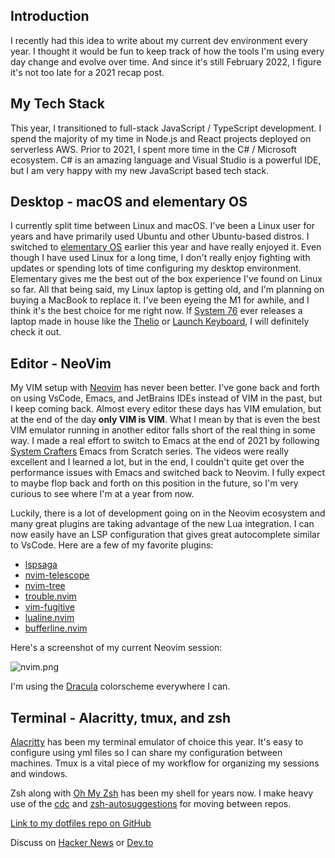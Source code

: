 ## Introduction
I recently had this idea to write about my current dev environment every year. I thought it would be fun to keep track of how the tools I'm using every day change and evolve over time. And since it's still February 2022, I figure it's not too late for a 2021 recap post.

## My Tech Stack
This year, I transitioned to full-stack JavaScript / TypeScript development. I spend the majority of my time in Node.js and React projects deployed on serverless AWS. Prior to 2021, I spent more time in the C# / Microsoft ecosystem. C# is an amazing language and Visual Studio is a powerful IDE, but I am very happy with my new JavaScript based tech stack.

## Desktop - macOS and elementary OS

I currently split time between Linux and macOS. I've been a Linux user for years and have primarily used Ubuntu and other Ubuntu-based distros. I switched to [elementary OS](https://elementary.io/) earlier this year and have really enjoyed it. Even though I have used Linux for a long time, I don't really enjoy fighting with updates or spending lots of time configuring my desktop environment. Elementary gives me the best out of the box experience I've found on Linux so far. All that being said, my Linux laptop is getting old, and I'm planning on buying a MacBook to replace it. I've been eyeing the M1 for awhile, and I think it's the best choice for me right now. If [System 76](https://system76.com/) ever releases a laptop made in house like the [Thelio](https://system76.com/desktops/thelio-major) or [Launch Keyboard](https://system76.com/accessories/launch), I will definitely check it out. 

## Editor - NeoVim

My VIM setup with [Neovim](https://neovim.io/) has never been better. I've gone back and forth on using VsCode, Emacs, and JetBrains IDEs instead of VIM in the past, but I keep coming back. Almost every editor these days has VIM emulation, but at the end of the day **only VIM is VIM**. What I mean by that is even the best VIM emulator running in another editor falls short of the real thing in some way. I made a real effort to switch to Emacs at the end of 2021 by following [System Crafters](https://www.youtube.com/c/SystemCrafters) Emacs from Scratch series. The videos were really excellent and I learned a lot, but in the end, I couldn't quite get over the performance issues with Emacs and switched back to Neovim. I fully expect to maybe flop back and forth on this position in the future, so I'm very curious to see where I'm at a year from now.

Luckily, there is a lot of development going on in the Neovim ecosystem and many great plugins are taking advantage of the new Lua integration. I can now easily have an LSP configuration that gives great autocomplete similar to VsCode. Here are a few of my favorite plugins:

- [lspsaga](https://github.com/glepnir/lspsaga.nvim)
- [nvim-telescope](https://github.com/nvim-telescope/telescope.nvim)
- [nvim-tree](https://github.com/kyazdani42/nvim-tree.lua)
- [trouble.nvim](https://github.com/folke/trouble.nvim)
- [vim-fugitive](https://github.com/tpope/vim-fugitive)
- [lualine.nvim](https://github.com/nvim-lualine/lualine.nvim)
- [bufferline.nvim](https://github.com/akinsho/bufferline.nvim)

Here's a screenshot of my current Neovim session:

![nvim.png](/2021-development-environment-review/nvim.png)

I'm using the [Dracula](https://draculatheme.com/) colorscheme everywhere I can.

## Terminal - Alacritty, tmux, and zsh

[Alacritty](https://github.com/alacritty/alacritty) has been my terminal emulator of choice this year. It's easy to configure using yml files so I can share my configuration between machines. Tmux is a vital piece of my workflow for organizing my sessions and windows. 

Zsh along with [Oh My Zsh](https://ohmyz.sh/) has been my shell for years now. I make heavy use of the [cdc](https://github.com/evanthegrayt/cdc) and [zsh-autosuggestions](https://github.com/zsh-users/zsh-autosuggestions) for moving between repos.

[Link to my dotfiles repo on GitHub](https://github.com/joerter/dotfiles)

Discuss on [Hacker News](https://news.ycombinator.com/item?id=30490640) or [Dev.to](https://dev.to/joerter/2021-development-environment-review-34nl)

